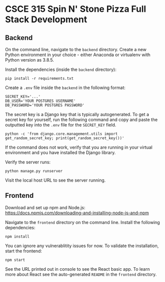 # CSCE 315 Spin N' Stone Pizza Full Stack Development

## Backend

On the command line, navigate to the `backend` directory. Create a new Python environment in your choice - either Anaconda or virtualenv with Python version as 3.8.5. 

Install the dependencies (inside the `backend` directory):
```
pip install -r requirements.txt
```

Create a `.env` file inside the `backend` in the following format:

```
SECRET_KEY='...'
DB_USER='YOUR POSTGRES USERNAME'
DB_PASSWORD='YOUR POSTGRES PASSWORD'
```
The secret key is a Django key that is typically autogenerated. To get a secret key for yourself, run the following command and copy and paste the outputted key into the `.env` file for the `SECRET_KEY` field.

```
python -c 'from django.core.management.utils import get_random_secret_key; print(get_random_secret_key())'
```
If the command does not work, verify that you are running in your virtual environment and you have installed the Django library.

Verify the server runs:
```
python manage.py runserver
```

Visit the local host URL to see the server running. 
## Frontend

Download and set up npm and Node.js:
https://docs.npmjs.com/downloading-and-installing-node-js-and-npm

Navigate to the `frontend` directory on the command line.
Install the following dependencies:
```
npm install
```
You can ignore any vulnerablitity issues for now. To validate the installation, start the frontend:
```
npm start
```
See the URL printed out in console to see the React basic app. 
To learn more about React see the auto-generated `README` in the `frontend` directory.

